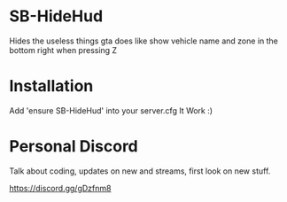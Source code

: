 # SB-HideHud
Hides the useless things gta does like show vehicle name and zone in the bottom right when pressing Z

# Installation

Add 'ensure SB-HideHud' into your server.cfg
It Work :)



# Personal Discord

Talk about coding, updates on new and streams, first look on new stuff.

https://discord.gg/gDzfnm8
